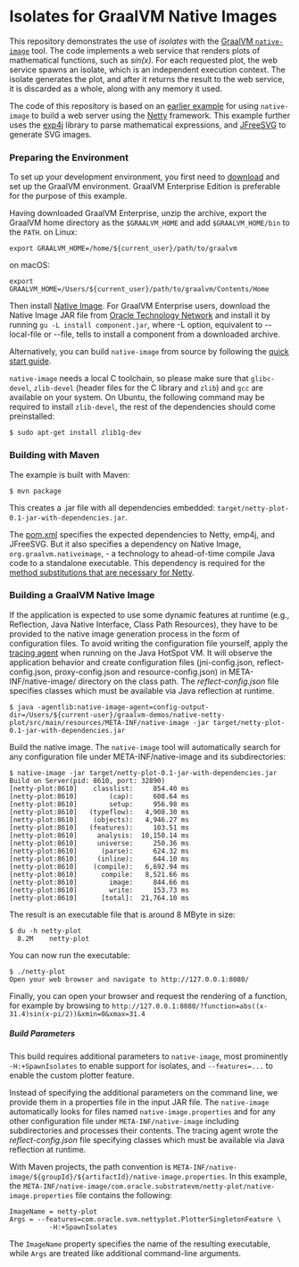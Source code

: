 # Isolates for GraalVM Native Images

This repository demonstrates the use of _isolates_ with the [GraalVM `native-image`](http://www.graalvm.org/docs/reference-manual/aot-compilation/) tool. The code implements a web service that renders plots of mathematical functions, such as _sin(x)_. For each requested plot, the web service spawns an isolate, which is an independent execution context. The isolate generates the plot, and after it returns the result to the web service, it is discarded as a whole, along with any memory it used.

The code of this repository is based on an [earlier example](https://github.com/cstancu/netty-native-demo) for using `native-image` to build a web server using the [Netty](http://netty.io/) framework. This example further uses the [exp4j](https://www.objecthunter.net/exp4j/) library to parse mathematical expressions, and [JFreeSVG](http://www.jfree.org/jfreesvg/) to generate SVG images.

### Preparing the Environment

To set up your development environment, you first need to [download](http://www.graalvm.org/downloads/) and set up the GraalVM environment. GraalVM Enterprise Edition is preferable for the purpose of this example.

Having downloaded GraalVM Enterprise, unzip the archive, export the GraalVM home directory as the `$GRAALVM_HOME` and add `$GRAALVM_HOME/bin` to the `PATH`.
on Linux:
```
export GRAALVM_HOME=/home/${current_user}/path/to/graalvm
```
on macOS:
```
export GRAALVM_HOME=/Users/${current_user}/path/to/graalvm/Contents/Home
```

Then install [Native Image](https://www.graalvm.org/docs/reference-manual/native-image/#install-native-image).
For GraalVM Enterprise users, download the Native Image JAR file from [Oracle Technology Network](https://www.oracle.com/downloads/graalvm-downloads.html) and install it by running `gu -L install component.jar`, where -L option, equivalent to --local-file or --file, tells to install a component from a downloaded archive.

Alternatively, you can build `native-image` from source by following the [quick start guide](https://github.com/oracle/graal/tree/master/substratevm#quick-start).

`native-image` needs a local C toolchain, so please make sure that `glibc-devel`, `zlib-devel` (header files for the C library and `zlib`) and `gcc` are available on your system. On Ubuntu, the following command may be required to install `zlib-devel`, the rest of the dependencies should come preinstalled:
```
$ sudo apt-get install zlib1g-dev
```

### Building with Maven

The example is built with Maven:

```
$ mvn package
```

This creates a .jar file with all dependencies embedded: `target/netty-plot-0.1-jar-with-dependencies.jar`.

The [pom.xml](pom.xml) specifies the expected dependencies to Netty, emp4j, and JFreeSVG. But it also specifies a dependency on Native Image, `org.graalvm.nativeimage`, - a technology to ahead-of-time compile Java code to a standalone executable. This dependency is required for the [method substitutions that are necessary for Netty](https://github.com/cstancu/netty-native-demo).

### Building a GraalVM Native Image
If the application is expected to use some dynamic features at runtime (e.g., Reflection, Java Native Interface, Class Path Resources), they have to be provided to the native image generation process in the form of configuration files.
To avoid writing the configuration file yourself, apply the [tracing agent](https://www.graalvm.org/docs/reference-manual/native-image/#tracing-agent) when running on the Java HotSpot VM. It will observe the application behavior and create configuration files (jni-config.json, reflect-config.json, proxy-config.json and resource-config.json) in META-INF/native-image/ directory on the class path. The *reflect-config.json* file specifies classes which must be available via Java reflection at runtime.

```
$ java -agentlib:native-image-agent=config-output-dir=/Users/${current-user}/graalvm-demos/native-netty-plot/src/main/resources/META-INF/native-image -jar target/netty-plot-0.1-jar-with-dependencies.jar
```

Build the native image. The `native-image` tool will automatically search for any configuration file under META-INF/native-image and its subdirectories:
```
$ native-image -jar target/netty-plot-0.1-jar-with-dependencies.jar
Build on Server(pid: 8610, port: 32890)
[netty-plot:8610]    classlist:     854.40 ms
[netty-plot:8610]        (cap):     608.64 ms
[netty-plot:8610]        setup:     956.98 ms
[netty-plot:8610]   (typeflow):   4,908.30 ms
[netty-plot:8610]    (objects):   4,946.27 ms
[netty-plot:8610]   (features):     103.51 ms
[netty-plot:8610]     analysis:  10,150.14 ms
[netty-plot:8610]     universe:     250.36 ms
[netty-plot:8610]      (parse):     624.32 ms
[netty-plot:8610]     (inline):     644.10 ms
[netty-plot:8610]    (compile):   6,692.94 ms
[netty-plot:8610]      compile:   8,521.66 ms
[netty-plot:8610]        image:     844.66 ms
[netty-plot:8610]        write:     153.73 ms
[netty-plot:8610]      [total]:  21,764.10 ms
```
The result is an executable file that is around 8 MByte in size:
```
$ du -h netty-plot
  8.2M    netty-plot
```
You can now run the executable:
```
$ ./netty-plot
Open your web browser and navigate to http://127.0.0.1:8080/
```

Finally, you can open your browser and request the rendering of a function, for example by browsing to `http://127.0.0.1:8080/?function=abs((x-31.4)sin(x-pi/2))&xmin=0&xmax=31.4`

##### Build Parameters
This build requires additional parameters to `native-image`, most prominently `-H:+SpawnIsolates` to enable support for isolates, and `--features=...` to enable the custom plotter feature.

Instead of specifying the additional parameters on the command line, we provide them in a properties file in the input JAR file. The `native-image` automatically looks for files named `native-image.properties` and for any other configuration file under `META-INF/native-image` including subdirectories and processes their contents. The tracing agent wrote the *reflect-config.json* file specifying classes which must be available via Java reflection at runtime.

 With Maven projects, the path convention is `META-INF/native-image/${groupId}/${artifactId}/native-image.properties`. In this example, the `META-INF/native-image/com.oracle.substratevm/netty-plot/native-image.properties` file contains the following:
```
ImageName = netty-plot
Args = --features=com.oracle.svm.nettyplot.PlotterSingletonFeature \
          -H:+SpawnIsolates
```
The `ImageName` property specifies the name of the resulting executable, while `Args` are treated like additional command-line arguments.
